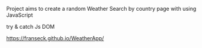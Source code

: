 Project aims to create a random Weather Search by country page with using JavaScript

try & catch Js DOM

https://franseck.github.io/WeatherApp/
